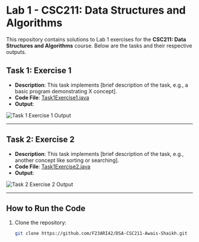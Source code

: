 # Lab 1 - CSC211: Data Structures and Algorithms

This repository contains solutions to Lab 1 exercises for the **CSC211: Data Structures and Algorithms** course. Below are the tasks and their respective outputs.

## Task 1: Exercise 1
- **Description**: This task implements [brief description of the task, e.g., a basic program demonstrating X concept].
- **Code File**: [Task1Exercise1.java](task_1.java)
- **Output**:

![Task 1 Exercise 1 Output](task1exercise1.Output.PNG)

---

## Task 2: Exercise 2
- **Description**: This task implements [brief description of the task, e.g., another concept like sorting or searching].
- **Code File**: [Task1Exercise2.java](Task1Exercise2.java)
- **Output**:

![Task 2 Exercise 2 Output](task1exercise2.Output.PNG)

---

## How to Run the Code
1. Clone the repository:
   ```bash
   git clone https://github.com/F23ARI42/DSA-CSC211-Awais-Shaikh.git
